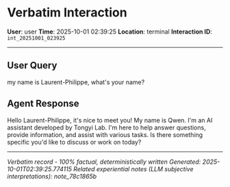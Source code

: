 # Verbatim Interaction

**User**: user
**Time**: 2025-10-01 02:39:25
**Location**: terminal
**Interaction ID**: `int_20251001_023925`

---

## User Query

my name is Laurent-Philippe, what's your name?

## Agent Response

Hello Laurent-Philippe, it's nice to meet you! My name is Qwen. I'm an AI assistant developed by Tongyi Lab. I'm here to help answer questions, provide information, and assist with various tasks. Is there something specific you'd like to discuss or work on today?

---

*Verbatim record - 100% factual, deterministically written*
*Generated: 2025-10-01T02:39:25.774115*
*Related experiential notes (LLM subjective interpretations): note_78c1865b*
